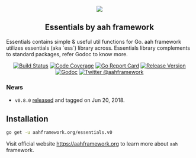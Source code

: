 <p align="center">
  <img src="https://cdn.aahframework.org/assets/img/aah-logo-64x64.png" />
  <h2 align="center">Essentials by aah framework</h2>
  <p>Essentials contains simple & useful util functions for Go. aah framework utilizes essentials (aka `ess`) library across. Essentials library complements to standard packages, refer Godoc to know more.</p>
</p>
<p align="center">
  <p align="center"><a href="https://travis-ci.org/go-aah/essentials"><img src="https://travis-ci.org/go-aah/essentials.svg?branch=master" alt="Build Status"></a> <a href="https://codecov.io/gh/go-aah/essentials/branch/master"><img src="https://codecov.io/gh/go-aah/essentials/branch/master/graph/badge.svg" alt="Code Coverage"></a> <a href="https://goreportcard.com/report/aahframework.org/essentials.v0"><img src="https://goreportcard.com/badge/aahframework.org/essentials.v0" alt="Go Report Card"></a> <a href="https://github.com/go-aah/essentials/releases/latest"><img src="https://img.shields.io/badge/version-0.8.0-blue.svg" alt="Release Version"></a> <a href="https://godoc.org/aahframework.org/essentials.v0"><img src="https://godoc.org/aahframework.org/essentials.v0?status.svg" alt="Godoc"></a> <a href="https://twitter.com/aahframework"><img src="https://img.shields.io/badge/twitter-@aahframework-55acee.svg" alt="Twitter @aahframework"></a></p>
</p>

### News

  * `v0.8.0` [released](https://github.com/go-aah/essentials/releases/latest) and tagged on Jun 20, 2018.

## Installation

```bash
go get -u aahframework.org/essentials.v0
```

Visit official website https://aahframework.org to learn more about `aah` framework.
